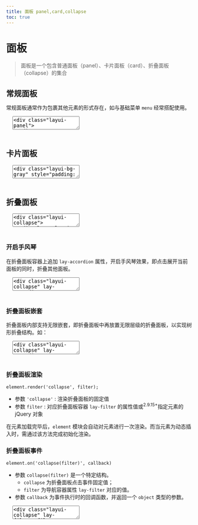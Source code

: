```yaml
---
title: 面板 panel,card,collapse
toc: true
---
```


# 面板

> 面板是一个包含普通面板（panel）、卡片面板（card）、折叠面板（collapse）的集合

<h2 id="panel" lay-toc="{}" style="margin-bottom: 0;">常规面板</h2>

常规面板通常作为包裹其他元素的形式存在，如与基础菜单 `menu` 经常搭配使用。

<pre class="layui-code" lay-options="{preview: true, layout: ['preview', 'code'], tools: ['full']}">
  <textarea>
<div class="layui-panel">
  <div style="padding: 32px;">面板任意内容</div>
</div>
  </textarea>
</pre>

<h2 id="card" lay-toc="{}">卡片面板</h2>

<pre class="layui-code" lay-options="{preview: true, layout: ['preview', 'code'], tools: ['full']}">
  <textarea>
<div class="layui-bg-gray" style="padding: 16px;">
  <div class="layui-row layui-col-space15">
    <div class="layui-col-md6">
      <div class="layui-card">
        <div class="layui-card-header">卡片面板</div>
        <div class="layui-card-body">
          卡片式面板面板通常用于非白色背景色的主体内<br>
          从而映衬出边框投影
        </div>
      </div>
    </div>
    <div class="layui-col-md6">
      <div class="layui-card">
        <div class="layui-card-header">卡片面板</div>
        <div class="layui-card-body">
          结合 layui 的栅格系统<br>
          轻松实现响应式布局
        </div>
      </div>
    </div>
  </div>
</div>
  </textarea>
</pre>

<h2 id="collapse" lay-toc="{hot: true}">折叠面板</h2>

<pre class="layui-code" lay-options="{preview: true, layout: ['preview', 'code'], tools: ['full'], done: function(obj){
  obj.render();
}}">
  <textarea>
<div class="layui-collapse">
  <div class="layui-colla-item">
    <div class="layui-colla-title">Collapse Title 1</div>
    <div class="layui-colla-content layui-show">
      <p>Content 1 （添加 layui-show 类设置初始展开）</p>
    </div>
  </div>
  <div class="layui-colla-item">
    <div class="layui-colla-title">Collapse Title 2</div>
    <div class="layui-colla-content">
      <p>Content 2</p>
    </div>
  </div>
  <div class="layui-colla-item">
    <div class="layui-colla-title">Collapse Title 3</div>
    <div class="layui-colla-content">
      <ul>
        <li>Content list</li>
        <li>Content list</li>
      </ul>
    </div>
  </div>
  <div class="layui-colla-item">
    <div class="layui-colla-title">折叠面板的标题</div>
    <div class="layui-colla-content">
      <p>折叠面板的内容</p>
    </div>
  </div>
</div>

<!-- import layui -->
  </textarea>
</pre>


<h3 id="accordion" lay-toc="{level: 2}">开启手风琴</h3>

在折叠面板容器上追加 `lay-accordion` 属性，开启手风琴效果，即点击展开当前面板的同时，折叠其他面板。

<pre class="layui-code" lay-options="{preview: true, layout: ['preview', 'code'], tools: ['full'], done: function(obj){
  obj.render();
}}">
  <textarea>
<div class="layui-collapse" lay-accordion>
  <div class="layui-colla-item">
    <div class="layui-colla-title">layui 主要面向哪些用户群体？</div>
    <div class="layui-colla-content layui-show">
      Layui 作为一个前端界面组件库，但面向的却主要是后端开发者。
      <br>即无需涉足各类构建工具，只需面向浏览器本身，便可将页面所需呈现的元素与交互信手拈来。
    </div>
  </div>
  <div class="layui-colla-item">
    <div class="layui-colla-title">为什么我的眼里常含泪水？</div>
    <div class="layui-colla-content">
      <p>因为我对这片土地爱的深沉。</p>
    </div>
  </div>
  <div class="layui-colla-item">
    <div class="layui-colla-title">Why are my eyes always brimming with tears?</div>
    <div class="layui-colla-content">
      <p>Because I love this land so deeply…</p>
    </div>
  </div>
  <div class="layui-colla-item">
    <div class="layui-colla-title">一个折叠面板的标题？</div>
    <div class="layui-colla-content">
      <p>一个折叠面板的内容。</p>
    </div>
  </div>
</div>

<!-- import layui -->
  </textarea>
</pre>

<h3 id="collapse-tree" lay-toc="{level: 2}">折叠面板嵌套</h3>

折叠面板内部支持无限嵌套，即折叠面板中再放置无限层级的折叠面板，以实现树形折叠结构。如：

<pre class="layui-code" lay-options="{preview: true, codeStyle: 'height:535px;', layout: ['preview', 'code'], tools: ['full'], done: function(obj){
  obj.render();
}}">
  <textarea>
<div class="layui-collapse" lay-accordion>
  <div class="layui-colla-item">
    <div class="layui-colla-title">文学家</div>
    <div class="layui-colla-content layui-show">

      <div class="layui-collapse" lay-accordion>
        <div class="layui-colla-item">
          <div class="layui-colla-title">唐代</div>
          <div class="layui-colla-content layui-show">

            <div class="layui-collapse" lay-accordion>
              <div class="layui-colla-item">
                <div class="layui-colla-title">杜甫</div>
                <div class="layui-colla-content layui-show">
                  唐代著名诗人，与李白齐名
                </div>
              </div>
              <div class="layui-colla-item">
                <div class="layui-colla-title">李白</div>
                <div class="layui-colla-content">
                  <p>唐代著名诗人，与杜甫齐名</p>
                </div>
              </div>
              <div class="layui-colla-item">
                <div class="layui-colla-title">王勃</div>
                <div class="layui-colla-content">
                  <p>著有千古名篇《滕王阁序》</p>
                </div>
              </div>
            </div>

          </div>
        </div>
        <div class="layui-colla-item">
          <div class="layui-colla-title">宋代</div>
          <div class="layui-colla-content">
            <p>一个属于文人的时代</p>
          </div>
        </div>
        <div class="layui-colla-item">
          <div class="layui-colla-title">现代</div>
          <div class="layui-colla-content">
            <p>文学大师纷纷登场</p>
          </div>
        </div>
        <div class="layui-colla-item">
          <div class="layui-colla-title">当代</div>
          <div class="layui-colla-content">
            <p>文人、作家</p>
          </div>
        </div>
      </div>

    </div>
  </div>
  <div class="layui-colla-item">
    <div class="layui-colla-title">科学家</div>
    <div class="layui-colla-content">
      <p>伟大的科学家</p>
    </div>
  </div>
  <div class="layui-colla-item">
    <div class="layui-colla-title">艺术家</div>
    <div class="layui-colla-content">
      <p>浑身散发着艺术细胞</p>
    </div>
  </div>
</div>

<!-- import layui -->
  </textarea>
</pre>


<h3 id="collapse-render" lay-toc="{level: 2}">折叠面板渲染</h3>


`element.render('collapse', filter);`

- 参数 `'collapse'` : 渲染折叠面板的固定值
- 参数 `filter` : 对应折叠面板容器 `lay-filter` 的属性值或<sup>2.9.15+</sup>指定元素的 jQuery 对象

在元素加载完毕后，`element` 模块会自动对元素进行一次渲染。而当元素为动态插入时，需通过该方法完成初始化渲染。


<h3 id="on-collapse" lay-toc="{level: 2}">折叠面板事件</h3>

`element.on('collapse(filter)', callback)`

- 参数 `collapse(filter)` 是一个特定结构。
  - `collapse` 为折叠面板点击事件固定值；
  - `filter` 为导航容器属性 `lay-filter` 对应的值。
- 参数 `callback` 为事件执行时的回调函数，并返回一个 `object` 类型的参数。

<pre class="layui-code" lay-options="{preview: true, codeStyle: 'height:535px;', layout: ['code', 'preview'], tools: ['full'], done: function(obj){
  obj.render();
}}">
  <textarea>
<div class="layui-collapse" lay-filter="filter-collapse">
  <div class="layui-colla-item">
    <div class="layui-colla-title">Collapse Title 1</div>
    <div class="layui-colla-content">
      <p>Content 1</p>
    </div>
  </div>
  <div class="layui-colla-item">
    <div class="layui-colla-title">Collapse Title 2</div>
    <div class="layui-colla-content">
      <p>Content 2</p>
    </div>
  </div>
  <div class="layui-colla-item">
    <div class="layui-colla-title">Collapse Title 3</div>
    <div class="layui-colla-content">
      <ul>
        <li>Content list</li>
        <li>Content list</li>
      </ul>
    </div>
  </div>
  <div class="layui-colla-item">
    <div class="layui-colla-title">折叠面板的标题</div>
    <div class="layui-colla-content">
      <p>折叠面板的内容</p>
    </div>
  </div>
</div>

<!-- import layui -->
<script>
layui.use(function(){
  var element = layui.element;
  var layer = layui.layer;

  // 折叠面板点击事件
  element.on('collapse(filter-collapse)', function(data){
    console.log(data.show); // 得到当前面板的展开状态，true or false
    console.log(data.title); // 得到当前点击面板的标题区域对象
    console.log(data.content); // 得到当前点击面板的内容区域对象

    // 显示状态，仅用于演示
    layer.msg('展开状态：'+ data.show);
  });
});
</script>
  </textarea>
</pre>


